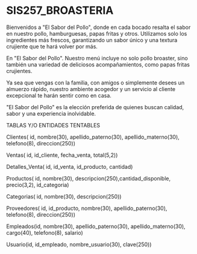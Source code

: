 # SIS257_BROASTERIA
Bienvenidos a "El Sabor del Pollo", donde en cada bocado resalta el sabor en nuestro pollo, hamburguesas, papas fritas y otros.
Utilizamos solo los ingredientes más frescos, garantizando un sabor único y una textura crujiente que te hará volver por más.

En "El Sabor del Pollo". Nuestro menú incluye no solo pollo broaster, sino también una variedad de deliciosos acompañamientos,
como papas fritas crujientes.

Ya sea que vengas con la familia, con amigos o simplemente desees un almuerzo rápido, nuestro ambiente acogedor y un servicio al cliente excepcional
te harán sentir como en casa.

"El Sabor del Pollo" es la elección preferida de quienes buscan calidad, sabor y una experiencia inolvidable.

TABLAS Y/O ENTIDADES TENTABLES

Clientes( id, nombre(30), apellido_paterno(30), apellido_materno(30), telefono(8), direccion(250)) 

Ventas( id, id_cliente, fecha_venta, total(5,2)) 

Detalles_Venta( id, id_venta, id_producto, cantidad) 

Productos( id, nombre(30), descripcion(250),cantidad_disponible, precio(3,2), id_categoria) 

Categorias( id, nombre(30), descripcion(250)) 

Proveedores( id, id_producto, nombre(30), apellido_paterno(30), telefono(8), direccion(250)) 

Empleados(id, nombre(30), apellido_paterno(30), apellido_materno(30), cargo(40), telefono(8), salario) 

Usuario(id, id_empleado, nombre_usuario(30), clave(250))